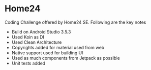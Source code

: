 # Home24
Coding Challenge offered by Home24 SE. Following are the key notes

- Build on Android Studio 3.5.3
- Used Koin as DI
- Used Clean Architecture
- Copyrights added for material used from web
- Native support used for building UI
- Used as much components from Jetpack as possible
- Unit tests added

